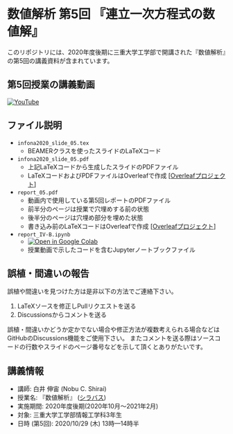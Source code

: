 # 数値解析 第5回 『連立一次方程式の数値解』

このリポジトリには、2020年度後期に三重大学工学部で開講された『数値解析』の第5回の講義資料が含まれています。

## 第5回授業の講義動画

[![YouTube](https://img.shields.io/badge/YouTube-%23FF0000.svg?style=for-the-badge&logo=YouTube&logoColor=white)](https://youtu.be/9scwZmGZUeU)

## ファイル説明

- `infona2020_slide_05.tex`
    - BEAMERクラスを使ったスライドのLaTeXコード
- `infona2020_slide_05.pdf`
    - 上記LaTeXコードから生成したスライドのPDFファイル
    - LaTeXコードおよびPDFファイルはOverleafで作成 [[Overleafプロジェクト](https://www.overleaf.com/read/bcgxqjyzcqgp)]
- `report_05.pdf`
    - 動画内で使用している第5回レポートのPDFファイル
    - 前半分のページは授業で穴埋めする前の状態
    - 後半分のページは穴埋め部分を埋めた状態
    - 書き込み前のLaTeXコードはOverleafで作成 [[Overleafプロジェクト](https://www.overleaf.com/read/zbnxcxvkmctv)]
- `report_IV-B.ipynb`
    - [![Open in Google Colab](https://colab.research.google.com/assets/colab-badge.svg)](https://colab.research.google.com/drive/1MQE8qXR8tez8WNsVSyN9FmUo3NWfY0Gg?usp=sharing)
    - 授業動画で示したコードを含むJupyterノートブックファイル

## 誤植・間違いの報告

誤植や間違いを見つけた方は是非以下の方法でご連絡下さい。

1. LaTeXソースを修正しPullリクエストを送る
2. Discussionsからコメントを送る

誤植・間違いかどうか定かでない場合や修正方法が複数考えられる場合などはGitHubのDiscussions機能をご使用下さい。
またコメントを送る際はソースコードの行数やスライドのページ番号などを示して頂くとありがたいです。

## 講義情報

- 講師: 白井 伸宙 (Nobu C. Shirai)
- 授業名: 『数値解析』 ([シラバス](http://syllabus.mie-u.ac.jp/syllabus/2020/?action=display&id=12353))
- 実施期間: 2020年度後期(2020年10月～2021年2月)
- 対象:  三重大学工学部情報工学科3年生
- 日時 (第5回): 2020/10/29 (木) 13時—14時半

